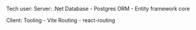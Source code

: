 Tech user:
Server:
.Net
Database - Postgres
ORM - Entity framework core

Client:
Tooling - Vite
Routing - react-routing
